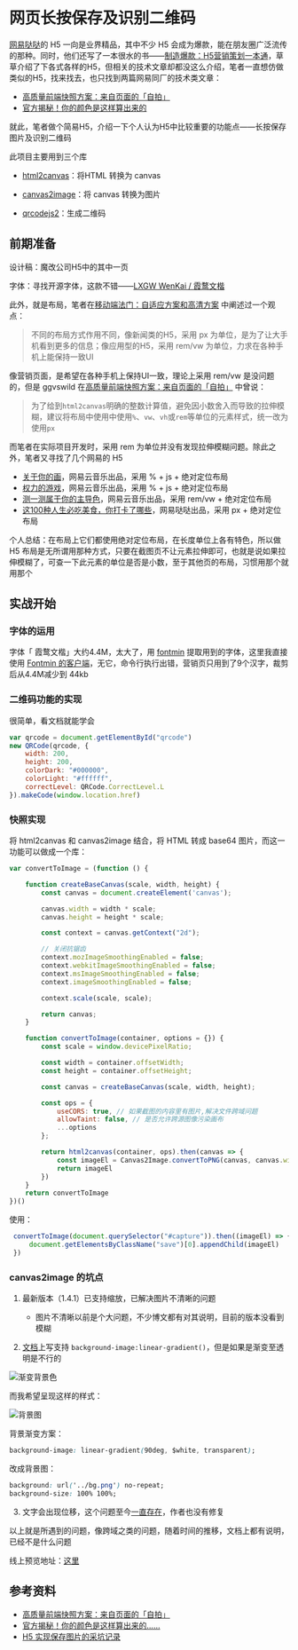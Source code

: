 # 网页长按保存及识别二维码



[网易哒哒](http://d.news.163.com/#/h5)的 H5 一向是业界精品，其中不少 H5 会成为爆款，能在朋友圈广泛流传的那种。同时，他们还写了一本很水的书——[制造爆款：H5营销策划一本通](https://book.douban.com/subject/35131526/)，草草介绍了下各式各样的H5，但相关的技术文章却都没这么介绍，笔者一直想仿做类似的H5，找来找去，也只找到两篇网易同厂的技术类文章：

- [高质量前端快照方案：来自页面的「自拍」](https://musicfe.dev/canvas-snapshot/)
- [官方揭秘！你的颜色是这样算出来的](https://musicfe.dev/color-quiz/)

就此，笔者做个简易H5，介绍一下个人认为H5中比较重要的功能点——长按保存图片及识别二维码

此项目主要用到三个库

- [html2canvas](https://html2canvas.hertzen.com/)：将HTML 转换为 canvas

- [canvas2image](https://github.com/hongru/canvas2image)：将 canvas 转换为图片

- [qrcodejs2](https://www.npmjs.com/package/qrcodejs2)：生成二维码



## 前期准备

设计稿：魔改公司H5中的其中一页

字体：寻找开源字体，这款不错——[LXGW WenKai / 霞鹜文楷](https://github.com/lxgw/LxgwWenKai)

此外，就是布局，笔者在[移动端法门：自适应方案和高清方案](https://blog.azhubaby.com/2021/12/29/2021-12-22-%E7%A7%BB%E5%8A%A8%E7%AB%AF%E6%B3%95%E9%97%A8%EF%BC%9A%E8%87%AA%E9%80%82%E5%BA%94%E6%96%B9%E6%A1%88%E5%92%8C%E9%AB%98%E6%B8%85%E6%96%B9%E6%A1%88/) 中阐述过一个观点：

> 不同的布局方式作用不同，像新闻类的H5，采用 px 为单位，是为了让大手机看到更多的信息；像应用型的H5，采用 rem/vw 为单位，力求在各种手机上能保持一致UI

像营销页面，是希望在各种手机上保持UI一致，理论上采用 rem/vw 是没问题的，但是 ggvswild 在[高质量前端快照方案：来自页面的「自拍」](https://musicfe.dev/canvas-snapshot/) 中曾说：

> 为了给到`html2canvas`明确的整数计算值，避免因小数舍入而导致的拉伸模糊，建议将布局中使用中使用`%`、`vw`、`vh`或`rem`等单位的元素样式，统一改为使用`px`

而笔者在实际项目开发时，采用 rem 为单位并没有发现拉伸模糊问题。除此之外，笔者又寻找了几个网易的 H5

- [关于你的画](https://st.music.163.com/c/yourposter/m1/index.html)，网易云音乐出品，采用 % + js + 绝对定位布局
- [权力的游戏](https://st.music.163.com/c/gameofthrones)，网易云音乐出品，采用 % + js + 绝对定位布局
- [测一测属于你的主导色](https://st.music.163.com/st-color-quiz/index)，网易云音乐出品，采用 rem/vw + 绝对定位布局
- [这100种人生必吃美食，你打卡了哪些](https://wp.m.163.com/163/page/news/food_2022/index.html)，网易哒哒出品，采用 px + 绝对定位布局

个人总结：在布局上它们都使用绝对定位布局，在长度单位上各有特色，所以做 H5 布局是无所谓用那种方式，只要在截图页不让元素拉伸即可，也就是说如果拉伸模糊了，可查一下此元素的单位是否是小数，至于其他页的布局，习惯用那个就用那个



## 实战开始

### 字体的运用

字体「 霞鹜文楷」大约4.4M，太大了，用 [fontmin](https://github.com/ecomfe/fontmin) 提取用到的字体，这里我直接使用 [Fontmin 的客户端](http://ecomfe.github.io/fontmin/#app)，无它，命令行执行出错，营销页只用到了9个汉字，裁剪后从4.4M减少到 44kb

### 二维码功能的实现

很简单，看文档就能学会

```javascript
var qrcode = document.getElementById("qrcode")
new QRCode(qrcode, {
    width: 200,
    height: 200,
    colorDark: "#000000",
    colorLight: "#ffffff",
    correctLevel: QRCode.CorrectLevel.L
}).makeCode(window.location.href)
```

### 快照实现

将 html2canvas 和 canvas2image 结合，将 HTML 转成 base64 图片，而这一功能可以做成一个库：

```javascript
var convertToImage = (function () {

    function createBaseCanvas(scale, width, height) {
        const canvas = document.createElement('canvas');

        canvas.width = width * scale;
        canvas.height = height * scale;

        const context = canvas.getContext("2d");

        // 关闭抗锯齿
        context.mozImageSmoothingEnabled = false;
        context.webkitImageSmoothingEnabled = false;
        context.msImageSmoothingEnabled = false;
        context.imageSmoothingEnabled = false;

        context.scale(scale, scale);

        return canvas;
    }

    function convertToImage(container, options = {}) {
        const scale = window.devicePixelRatio;

        const width = container.offsetWidth;
        const height = container.offsetHeight;

        const canvas = createBaseCanvas(scale, width, height);

        const ops = {
            useCORS: true, // 如果截图的内容里有图片,解决文件跨域问题
            allowTaint: false, // 是否允许跨源图像污染画布
            ...options
        };

        return html2canvas(container, ops).then(canvas => {
            const imageEl = Canvas2Image.convertToPNG(canvas, canvas.width, canvas.height)
            return imageEl
        })
    }
    return convertToImage
})()
```

使用：

```javascript
 convertToImage(document.querySelector("#capture")).then((imageEl) => {
     document.getElementsByClassName("save")[0].appendChild(imageEl)
 })
```



### canvas2image 的坑点

1. 最新版本（1.4.1）已支持缩放，已解决图片不清晰的问题
   - 图片不清晰以前是个大问题，不少博文都有对其说明，目前的版本没看到模糊

2. [文档](https://html2canvas.hertzen.com/features)上写支持 `background-image:linear-gradient()`，但是如果是渐变至透明是不行的

![渐变背景色](https://s2.loli.net/2022/07/12/7pAcHuVnzI9ZTEs.png)

而我希望呈现这样的样式：

![背景图](https://s2.loli.net/2022/07/12/LTm8MA6JezwdaRr.png)

背景渐变方案：

```css
background-image: linear-gradient(90deg, $white, transparent);
```

改成背景图：

```css
background: url('../bg.png') no-repeat;
background-size: 100% 100%;
```

3. 文字会出现位移，这个问题至今[一直存在](https://github.com/niklasvh/html2canvas/issues/2769)，作者也没有修复



以上就是所遇到的问题，像跨域之类的问题，随着时间的推移，文档上都有说明，已经不是什么问题

线上预览地址：[这里](http://demo.azhubaby.com/WeChat/canvas-snapshot/index.html)



## 参考资料

- [高质量前端快照方案：来自页面的「自拍」](https://musicfe.dev/canvas-snapshot/)
- [官方揭秘！你的颜色是这样算出来的……](https://musicfe.dev/color-quiz/)
- [H5 实现保存图片的采坑记录](https://github.com/whinc/whinc.github.io/issues/8)
